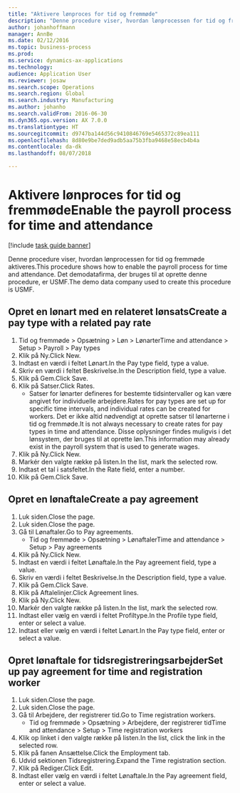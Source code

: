 ```yaml
---
title: "Aktivere lønproces for tid og fremmøde"
description: "Denne procedure viser, hvordan lønprocessen for tid og fremmøde aktiveres."
author: johanhoffmann
manager: AnnBe
ms.date: 02/12/2016
ms.topic: business-process
ms.prod: 
ms.service: dynamics-ax-applications
ms.technology: 
audience: Application User
ms.reviewer: josaw
ms.search.scope: Operations
ms.search.region: Global
ms.search.industry: Manufacturing
ms.author: johanho
ms.search.validFrom: 2016-06-30
ms.dyn365.ops.version: AX 7.0.0
ms.translationtype: HT
ms.sourcegitcommit: d9747ba144d56c9410846769e5465372c89ea111
ms.openlocfilehash: 8d80e9be7ded9adb5aa75b3fba9468e58ecb4b4a
ms.contentlocale: da-dk
ms.lasthandoff: 08/07/2018

---
```

# <a name="enable-the-payroll-process-for-time-and-attendance"></a><span data-ttu-id="a54fc-103">Aktivere lønproces for tid og fremmøde</span><span class="sxs-lookup"><span data-stu-id="a54fc-103">Enable the payroll process for time and attendance</span></span>

[!include [task guide banner](../../includes/task-guide-banner.md)]

<span data-ttu-id="a54fc-104">Denne procedure viser, hvordan lønprocessen for tid og fremmøde aktiveres.</span><span class="sxs-lookup"><span data-stu-id="a54fc-104">This procedure shows how to enable the payroll process for time and attendance.</span></span> <span data-ttu-id="a54fc-105">Det demodatafirma, der bruges til at oprette denne procedure, er USMF.</span><span class="sxs-lookup"><span data-stu-id="a54fc-105">The demo data company used to create this procedure is USMF.</span></span>


## <a name="create-a-pay-type-with-a-related-pay-rate"></a><span data-ttu-id="a54fc-106">Opret en lønart med en relateret lønsats</span><span class="sxs-lookup"><span data-stu-id="a54fc-106">Create a pay type with a related pay rate</span></span>
1. <span data-ttu-id="a54fc-107">Tid og fremmøde > Opsætning > Løn > Lønarter</span><span class="sxs-lookup"><span data-stu-id="a54fc-107">Time and attendance > Setup > Payroll > Pay types</span></span>
2. <span data-ttu-id="a54fc-108">Klik på Ny.</span><span class="sxs-lookup"><span data-stu-id="a54fc-108">Click New.</span></span>
3. <span data-ttu-id="a54fc-109">Indtast en værdi i feltet Lønart.</span><span class="sxs-lookup"><span data-stu-id="a54fc-109">In the Pay type field, type a value.</span></span>
4. <span data-ttu-id="a54fc-110">Skriv en værdi i feltet Beskrivelse.</span><span class="sxs-lookup"><span data-stu-id="a54fc-110">In the Description field, type a value.</span></span>
5. <span data-ttu-id="a54fc-111">Klik på Gem.</span><span class="sxs-lookup"><span data-stu-id="a54fc-111">Click Save.</span></span>
6. <span data-ttu-id="a54fc-112">Klik på Satser.</span><span class="sxs-lookup"><span data-stu-id="a54fc-112">Click Rates.</span></span>
    * <span data-ttu-id="a54fc-113">Satser for lønarter defineres for bestemte tidsintervaller og kan være angivet for individuelle arbejdere.</span><span class="sxs-lookup"><span data-stu-id="a54fc-113">Rates for pay types are set up for specific time intervals, and individual rates can be created for workers.</span></span> <span data-ttu-id="a54fc-114">Det er ikke altid nødvendigt at oprette satser til lønarterne i tid og fremmøde.</span><span class="sxs-lookup"><span data-stu-id="a54fc-114">It is not always necessary to create rates for pay types in time and attendance.</span></span> <span data-ttu-id="a54fc-115">Disse oplysninger findes muligvis i det lønsystem, der bruges til at oprette løn.</span><span class="sxs-lookup"><span data-stu-id="a54fc-115">This information may already exist in the payroll system that is used to generate wages.</span></span>  
7. <span data-ttu-id="a54fc-116">Klik på Ny.</span><span class="sxs-lookup"><span data-stu-id="a54fc-116">Click New.</span></span>
8. <span data-ttu-id="a54fc-117">Markér den valgte række på listen.</span><span class="sxs-lookup"><span data-stu-id="a54fc-117">In the list, mark the selected row.</span></span>
9. <span data-ttu-id="a54fc-118">Indtast et tal i satsfeltet.</span><span class="sxs-lookup"><span data-stu-id="a54fc-118">In the Rate field, enter a number.</span></span>
10. <span data-ttu-id="a54fc-119">Klik på Gem.</span><span class="sxs-lookup"><span data-stu-id="a54fc-119">Click Save.</span></span>

## <a name="create-a-pay-agreement"></a><span data-ttu-id="a54fc-120">Opret en lønaftale</span><span class="sxs-lookup"><span data-stu-id="a54fc-120">Create a pay agreement</span></span>
1. <span data-ttu-id="a54fc-121">Luk siden.</span><span class="sxs-lookup"><span data-stu-id="a54fc-121">Close the page.</span></span>
2. <span data-ttu-id="a54fc-122">Luk siden.</span><span class="sxs-lookup"><span data-stu-id="a54fc-122">Close the page.</span></span>
3. <span data-ttu-id="a54fc-123">Gå til Lønaftaler.</span><span class="sxs-lookup"><span data-stu-id="a54fc-123">Go to Pay agreements.</span></span>
    * <span data-ttu-id="a54fc-124">Tid og fremmøde > Opsætning > Lønaftaler</span><span class="sxs-lookup"><span data-stu-id="a54fc-124">Time and attendance > Setup > Pay agreements</span></span>  
4. <span data-ttu-id="a54fc-125">Klik på Ny.</span><span class="sxs-lookup"><span data-stu-id="a54fc-125">Click New.</span></span>
5. <span data-ttu-id="a54fc-126">Indtast en værdi i feltet Lønaftale.</span><span class="sxs-lookup"><span data-stu-id="a54fc-126">In the Pay agreement field, type a value.</span></span>
6. <span data-ttu-id="a54fc-127">Skriv en værdi i feltet Beskrivelse.</span><span class="sxs-lookup"><span data-stu-id="a54fc-127">In the Description field, type a value.</span></span>
7. <span data-ttu-id="a54fc-128">Klik på Gem.</span><span class="sxs-lookup"><span data-stu-id="a54fc-128">Click Save.</span></span>
8. <span data-ttu-id="a54fc-129">Klik på Aftalelinjer.</span><span class="sxs-lookup"><span data-stu-id="a54fc-129">Click Agreement lines.</span></span>
9. <span data-ttu-id="a54fc-130">Klik på Ny.</span><span class="sxs-lookup"><span data-stu-id="a54fc-130">Click New.</span></span>
10. <span data-ttu-id="a54fc-131">Markér den valgte række på listen.</span><span class="sxs-lookup"><span data-stu-id="a54fc-131">In the list, mark the selected row.</span></span>
11. <span data-ttu-id="a54fc-132">Indtast eller vælg en værdi i feltet Profiltype.</span><span class="sxs-lookup"><span data-stu-id="a54fc-132">In the Profile type field, enter or select a value.</span></span>
12. <span data-ttu-id="a54fc-133">Indtast eller vælg en værdi i feltet Lønart.</span><span class="sxs-lookup"><span data-stu-id="a54fc-133">In the Pay type field, enter or select a value.</span></span>

## <a name="set-up-pay-agreement-for-time-and-registration-worker"></a><span data-ttu-id="a54fc-134">Opret lønaftale for tidsregistreringsarbejder</span><span class="sxs-lookup"><span data-stu-id="a54fc-134">Set up pay agreement for time and registration worker</span></span>
1. <span data-ttu-id="a54fc-135">Luk siden.</span><span class="sxs-lookup"><span data-stu-id="a54fc-135">Close the page.</span></span>
2. <span data-ttu-id="a54fc-136">Luk siden.</span><span class="sxs-lookup"><span data-stu-id="a54fc-136">Close the page.</span></span>
3. <span data-ttu-id="a54fc-137">Gå til Arbejdere, der registrerer tid.</span><span class="sxs-lookup"><span data-stu-id="a54fc-137">Go to Time registration workers.</span></span>
    * <span data-ttu-id="a54fc-138">Tid og fremmøde > Opsætning > Arbejdere, der registrerer tid</span><span class="sxs-lookup"><span data-stu-id="a54fc-138">Time and attendance > Setup > Time registration workers</span></span>  
4. <span data-ttu-id="a54fc-139">Klik op linket i den valgte række på listen.</span><span class="sxs-lookup"><span data-stu-id="a54fc-139">In the list, click the link in the selected row.</span></span>
5. <span data-ttu-id="a54fc-140">Klik på fanen Ansættelse.</span><span class="sxs-lookup"><span data-stu-id="a54fc-140">Click the Employment tab.</span></span>
6. <span data-ttu-id="a54fc-141">Udvid sektionen Tidsregistrering.</span><span class="sxs-lookup"><span data-stu-id="a54fc-141">Expand the Time registration section.</span></span>
7. <span data-ttu-id="a54fc-142">Klik på Rediger.</span><span class="sxs-lookup"><span data-stu-id="a54fc-142">Click Edit.</span></span>
8. <span data-ttu-id="a54fc-143">Indtast eller vælg en værdi i feltet Lønaftale.</span><span class="sxs-lookup"><span data-stu-id="a54fc-143">In the Pay agreement field, enter or select a value.</span></span>

